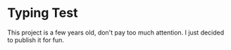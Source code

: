 # Typing Test

This project is a few years old, don't pay too much attention. I just decided to publish it for fun.

